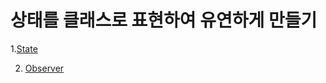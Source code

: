 # 상태를 클래스로 표현하여 유연하게 만들기

1.[State](https://gitlab.com/k3144/designpattern/-/blob/main/ch05/05-01/README.md)

2. [Observer](https://gitlab.com/k3144/designpattern/-/blob/main/ch05/05-02/README.md)
